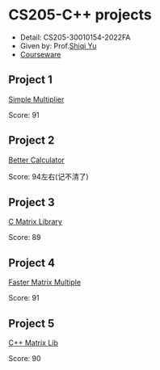 # CS205-C++ projects

- Detail: CS205-30010154-2022FA
- Given by: Prof.[Shiqi Yu](https://github.com/ShiqiYu)
- [Courseware](https://github.com/ShiqiYu/CPP)

## Project 1

[Simple Multiplier](https://github.com/uint44t/CS205/tree/master/project1)

Score: 91

## Project 2

[Better Calculator](https://github.com/uint44t/CS205/tree/master/project2)

Score: 94左右(记不清了)

## Project 3

[C Matrix Library](https://github.com/uint44t/CS205/tree/master/project3)

Score: 89

## Project 4

[Faster Matrix Multiple](https://github.com/uint44t/CS205/tree/master/project4)

Score: 91

## Project 5

[C++ Matrix Lib](https://github.com/uint44t/CS205/tree/master/project5)

Score: 90

